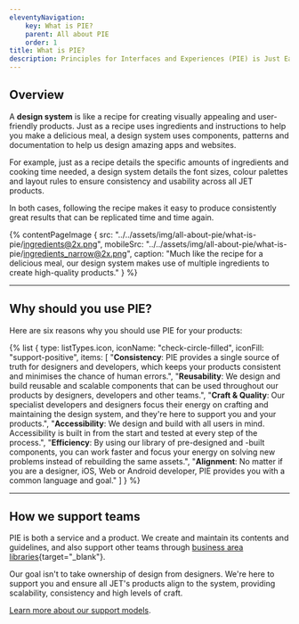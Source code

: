 ```yaml
---
eleventyNavigation:
    key: What is PIE?
    parent: All about PIE
    order: 1
title: What is PIE?
description: Principles for Interfaces and Experiences (PIE) is Just Eat Takeaway’s global design system.
---
```


## Overview

A **design system** is like a recipe for creating visually appealing and user-friendly products. Just as a recipe uses ingredients and instructions to help you make a delicious meal, a design system uses components, patterns and documentation to help us design amazing apps and websites.

For example, just as a recipe details the specific amounts of ingredients and cooking time needed, a design system details the font sizes, colour palettes and layout rules to ensure consistency and usability across all JET products.

In both cases, following the recipe makes it easy to produce consistently great results that can be replicated time and time again.

{% contentPageImage {
src: "../../assets/img/all-about-pie/what-is-pie/ingredients@2x.png",
mobileSrc: "../../assets/img/all-about-pie/what-is-pie/ingredients_narrow@2x.png",
caption: "Much like the recipe for a delicious meal, our design system makes use of multiple ingredients to create high-quality products."
} %}

---

## Why should you use PIE?

Here are six reasons why you should use PIE for your products:

{% list {
    type: listTypes.icon,
    iconName: "check-circle-filled",
    iconFill: "support-positive",
    items: [
        "**Consistency**: PIE provides a single source of truth for designers and developers, which keeps your products consistent and minimises the chance of human errors.",
        "**Reusability**: We design and build reusable and scalable components that can be used throughout our products by designers, developers and other teams.",
        "**Craft & Quality**: Our specialist developers and designers focus their energy on crafting and maintaining the design system, and they're here to support you and your products.",
        "**Accessibility**: We design and build with all users in mind. Accessibility is built in from the start and tested at every step of the process.",
        "**Efficiency**: By using our library of pre-designed and -built components, you can work faster and focus your energy on solving new problems instead of rebuilding the same assets.",
        "**Alignment**: No matter if you are a designer, iOS, Web or Android developer, PIE provides you with a common language and goal."
    ]
} %}

---

## How we support teams

PIE is both a service and a product. We create and maintain its contents and guidelines, and also support other teams through [business area libraries](https://www.figma.com/file/KND7Higqcvksz7WkXRKLHm/PIE-Microsite?node-id=3204%3A188255&t=CBkGw0yndbtBW9TK-0){target="_blank"}.

Our goal isn't to take ownership of design from designers. We're here to support you and ensure all JET's products align to the system, providing scalability, consistency and high levels of craft.

[Learn more about our support models](/designers/how-we-support-you).
